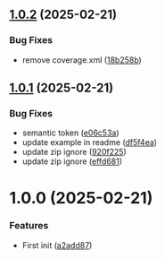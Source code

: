## [1.0.2](https://github.com/triopsi/SimpleTwoFactor/compare/v1.0.1...v1.0.2) (2025-02-21)


### Bug Fixes

* remove coverage.xml ([18b258b](https://github.com/triopsi/SimpleTwoFactor/commit/18b258b130c75053f392542db689c999fdc3e90f))

## [1.0.1](https://github.com/triopsi/SimpleTwoFactor/compare/v1.0.0...v1.0.1) (2025-02-21)


### Bug Fixes

* semantic token ([e06c53a](https://github.com/triopsi/SimpleTwoFactor/commit/e06c53a3150b9a0c418345eca32a1d0af0857483))
* update example in readme ([df5f4ea](https://github.com/triopsi/SimpleTwoFactor/commit/df5f4ea93a320c7e6fea20f0d8460af13aca97a6))
* update zip ignore ([920f225](https://github.com/triopsi/SimpleTwoFactor/commit/920f2256eb6d6a1124349be3bdaa40d1994ba766))
* update zip ignore ([effd681](https://github.com/triopsi/SimpleTwoFactor/commit/effd681973d162014937a0c4f06b01a734d20238))

# 1.0.0 (2025-02-21)


### Features

* First init ([a2add87](https://github.com/triopsi/SimpleTwoFactor/commit/a2add877dea21f90212b6d72a38c34f2c86ceee0))

